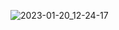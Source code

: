 
![2023-01-20_12-24-17](https://user-images.githubusercontent.com/50214016/213660808-5852ed18-e082-4436-a04b-59cf70db37cf.png)
